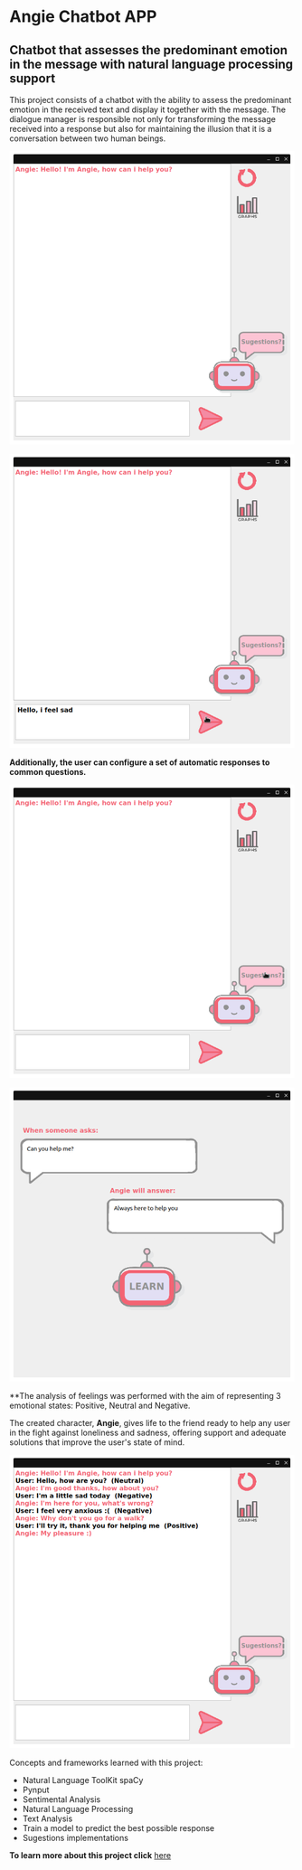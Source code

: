 # Angie Chatbot APP

## Chatbot that assesses the predominant emotion in the message with natural language processing support

This project consists of a chatbot with the ability to assess the predominant emotion in the received text and display it together with the message. The dialogue manager is responsible not only for transforming the message received into a response but also for maintaining the illusion that it is a conversation between two human beings. 

![final](https://github.com/SusanaMarques/Angie-Chatbot-APP/blob/main/images/initial.png)


![final](https://github.com/SusanaMarques/Angie-Chatbot-APP/blob/main/images/send.png)

**Additionally, the user can configure a set of automatic responses to common questions.**

![final](https://github.com/SusanaMarques/Angie-Chatbot-APP/blob/main/images/sugestions_click.png)

![final](https://github.com/SusanaMarques/Angie-Chatbot-APP/blob/main/images/sugestions.png)

**The analysis of feelings was performed with the aim of representing 3 emotional states: Positive, Neutral and Negative.

The created character, **Angie**, gives life to the friend ready to help any user in the fight against loneliness and sadness, offering support and adequate solutions that improve the user's state of mind.

![final](https://github.com/SusanaMarques/Angie-Chatbot-APP/blob/main/images/final.png)

Concepts and frameworks learned with this project:

- Natural Language ToolKit spaCy
- Pynput
- Sentimental Analysis
- Natural Language Processing
- Text Analysis
- Train a model to predict the best possible response 
- Sugestions implementations

**To learn more about this project click** [here](https://github.com/SusanaMarques/Angie-Chatbot-APP/blob/main/Angie_report.pdf)
